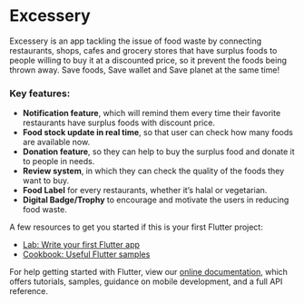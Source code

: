 # Excessery

Excessery is an app tackling the issue of food waste by connecting restaurants, shops, cafes and grocery stores that have surplus foods to people willing to buy it at a discounted price, so it prevent the foods being thrown away. Save foods, Save wallet and Save planet at the same time!

### Key features:

- **Notification feature**, which will remind them every time their favorite restaurants have surplus foods with discount price.
- **Food stock update in real time**, so that user can check how many foods are available now.
- **Donation feature**, so they can help to buy the surplus food and donate it to people in needs.
- **Review system**, in which they can check the quality of the foods they want to buy.
- **Food Label** for every restaurants, whether it’s halal or vegetarian.
- **Digital Badge/Trophy** to encourage and motivate the users in reducing food waste.

A few resources to get you started if this is your first Flutter project:

- [Lab: Write your first Flutter app](https://flutter.dev/docs/get-started/codelab)
- [Cookbook: Useful Flutter samples](https://flutter.dev/docs/cookbook)

For help getting started with Flutter, view our
[online documentation](https://flutter.dev/docs), which offers tutorials,
samples, guidance on mobile development, and a full API reference.
